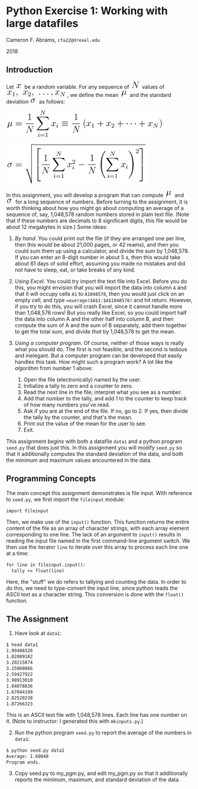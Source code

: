 # Python Exercise 1:  Working with large datafiles

Cameron F. Abrams, `cfa22@drexel.edu`

2018

## Introduction

Let ![x](.README-images/x.png) be a random variable.  For any sequence
of ![N](.README-images/N.png) values of ![xseq](.README-images/xseq.png), 
we define the mean ![mu](.README-images/mu.png) and the standard deviation 
![sigma](.README-images/sigma.png) as follows:

![mean](.README-images/mean.png)
 
![stdev](.README-images/stdev.png)

In this assignment, you will develop a program that can compute 
![mu](.README-images/mu.png) and ![sigma](.README-images/sigma.png)
for a long sequence of numbers.  Before turning to the assignment,
it is worth thinking about how you might go about computing an average
of a sequence of, say, 1,048,578 random numbers stored in plain text file.
(Note that if these numbers are decimals to 8 significant digits, this file
would be about 12 megabytes in size.)  Some ideas:

1. _By hand_.  You could print out the file (if they are arranged one per line, then this would be about 21,000 pages, or 42 reams), and
then you could sum them up using a calculator, and divide the sum by 1,048,578.  If 
you can enter an 8-digit number in about 5 s, then this would take about 61 days
of solid effort, assuming you made no mistakes and did not have to sleep, eat, or take breaks of any kind.

2. _Using Excel_.  You could try import the text file into Excel.  Before you do this, you might envision
that you will import the data into column `A` and that it will occupy cells 
`A1` to `A1048578`, then you would just click on an empty cell, and type
`=average($A$1:$A$1048578)` and hit return.  However, if you try to do this, you will crash Excel, since
it cannot handle more than 1,048,576 rows!  But you really like Excel, so you could import half
the data into column A and the other half into column B, and then compute the sum of A and the sum of B
separately, add them together to get the total sum, and divide _that_ by 1,048,578 to get the mean.

3. _Using a computer program_.  Of course, neither of those ways is really what you should do. The first is
not feasible, and the second is tedious and inelegant.  But a computer program can be developed that easily 
handles this task.  How might such a program work?  A lot like the _algorithm_ from number 1 above:

   1.  Open the file (electronically) named by the user.
   2.  Initialize a tally to zero and a counter to zero.
   3.  Read the next line in the file; interpret what you see as a number.
   4.  Add that number to the tally, and add 1 to the counter to keep track of how many numbers you've read.
   5.  Ask if you are at the end of the file.  If no, go to 2.  If yes, then divide the tally by the counter, and that's the mean.
   6.  Print out the value of the mean for the user to see.
   7.  Exit.

This assignment _begins_ with both a datafile `data1` and a python program `seed.py` that does just this.  In this assignment
you will modify `seed.py` so that it additionally computes the standard deviation of the data, and both the minimum and maximum values
encountered in the data.

## Programming Concepts

The main concept this assignment demonstrates is file input.  With reference to `seed.py`, we first import the `fileinput` module:
```
import fileinput
```

Then, we make use of the `input()` function.  This function returns the entire content of the file as an array of character strings, with each
array element corresponding to one line.  The lack of an argument to `input()`
results in reading the input file named in the first command-line argument switch.  We then use the iterator `line` to iterate over this array
to process each line one at a time:
```
for line in fileinput.input():
  tally += float(line)
```

Here, the "stuff" we do refers to tallying and counting the data.  In order to do this, we need to type-convert the input line, since python
reads the ASCII text as a character string.  This conversion is done with the `float()` function. 

## The Assignment

1. Have look at `data1`:
```
$ head data1
1.99488326
1.82089182
3.20215874
3.15060866
2.59427922
3.90913010
1.84078836
1.67044199
2.82520238
1.87266323
```
This is an ASCII text file with 1,048,578 lines.
Each line has one number on it. (Note to instructor:  I generated this with `mkinputs.py`.)

2. Run the python program `seed.py` to report the average of the numbers in `data1`:
```
$ python seed.py data1
Average: 1.60048
Program ends.
```

3. Copy seed.py to my_pgm.py, and edit my_pgm.py 
so that it additionally reports the minimum, maximum, and standard deviation 
of the data.

